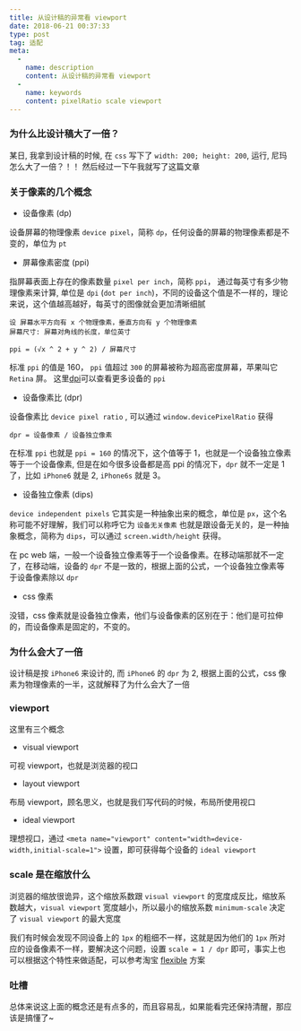 ```yaml
---
title: 从设计稿的异常看 viewport
date: 2018-06-21 00:37:33
type: post
tag: 适配
meta:
  -
    name: description
    content: 从设计稿的异常看 viewport
  -
    name: keywords
    content: pixelRatio scale viewport
---
```


### 为什么比设计稿大了一倍？

某日, 我拿到设计稿的时候, 在 `css` 写下了 `width: 200; height: 200`, 运行, 尼玛怎么大了一倍？！！ 然后经过一下午我就写了这篇文章

### 关于像素的几个概念

- 设备像素 (dp)

设备屏幕的物理像素 `device pixel`，简称 `dp`，任何设备的屏幕的物理像素都是不变的，单位为 `pt`

- 屏幕像素密度 (ppi)

指屏幕表面上存在的像素数量 `pixel per inch`，简称 `ppi`， 通过每英寸有多少物理像素来计算, 单位是 `dpi` (`dot per inch`)，不同的设备这个值是不一样的，理论来说，这个值越高越好，每英寸的图像就会更加清晰细腻

```
设 屏幕水平方向有 x 个物理像素，垂直方向有 y 个物理像素
屏幕尺寸: 屏幕对角线的长度，单位英寸

ppi = (√x ^ 2 + y ^ 2) / 屏幕尺寸
```

标准 `ppi` 的值是 160， `ppi` 值超过 `300` 的屏幕被称为超高密度屏幕，苹果叫它 `Retina` 屏。
这里[dpi](https://www.sven.de/dpi/)可以查看更多设备的 `ppi`

- 设备像素比 (dpr)

设备像素比 `device pixel ratio` , 可以通过 `window.devicePixelRatio` 获得

```
dpr = 设备像素 / 设备独立像素
```

在标准 `ppi` 也就是 `ppi = 160` 的情况下，这个值等于 1，也就是一个设备独立像素等于一个设备像素, 但是在如今很多设备都是高 ppi 的情况下，`dpr` 就不一定是 1 了，比如 `iPhone6` 就是 2, `iPhone6s` 就是 3。

- 设备独立像素 (dips)

`device independent pixels` 它其实是一种抽象出来的概念，单位是 `px`，这个名称可能不好理解，我们可以称呼它为 `设备无关像素` 也就是跟设备无关的，是一种抽象概念，简称为 `dips`，可以通过 `screen.width/height` 获得。

在 pc web 端，一般一个设备独立像素等于一个设备像素。在移动端那就不一定了，在移动端，设备的 `dpr` 不是一致的，根据上面的公式，一个设备独立像素等于设备像素除以 `dpr`

- css 像素

没错，css 像素就是设备独立像素，他们与设备像素的区别在于：他们是可拉伸的，而设备像素是固定的，不变的。

### 为什么会大了一倍

设计稿是按 `iPhone6` 来设计的, 而 `iPhone6` 的 `dpr` 为 2, 根据上面的公式，css 像素为物理像素的一半，这就解释了为什么会大了一倍

### viewport

这里有三个概念

- visual viewport

可视 viewport，也就是浏览器的视口

- layout viewport

布局 viewport，顾名思义，也就是我们写代码的时候，布局所使用视口

- ideal viewport

理想视口，通过 `<meta name="viewport" content="width=device-width,initial-scale=1">` 设置，即可获得每个设备的 `ideal viewport`

### scale 是在缩放什么

浏览器的缩放很诡异，这个缩放系数跟 `visual viewport` 的宽度成反比，缩放系数越大，`visual viewport` 宽度越小，所以最小的缩放系数 `minimum-scale` 决定了 `visual viewport` 的最大宽度

我们有时候会发现不同设备上的 `1px` 的粗细不一样，这就是因为他们的 `1px` 所对应的设备像素不一样，要解决这个问题，设置 `scale = 1 / dpr` 即可，事实上也可以根据这个特性来做适配，可以参考淘宝 [flexible](https://github.com/amfe/lib-flexible) 方案

### 吐槽

总体来说这上面的概念还是有点多的，而且容易乱，如果能看完还保持清醒，那应该是搞懂了~
